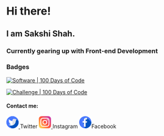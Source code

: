 # Hi there!
## I am Sakshi Shah.
### Currently gearing up with Front-end Development 

### Badges

[![Software | 100 Days of Code](https://www.software.com/badges/100-days-of-code)](https://www.software.com/100-days-of-code)

[![Challenge | 100 Days of Code](https://img.shields.io/static/v1?label=Challenge&labelColor=384357&message=100%20Days%20of%20Code&color=00b4ee&style=for-the-badge&link=https://www.100daysofcode.com)](https://www.100daysofcode.com)


#### Contact me:
<p justify-content="center">
  <a href="https://twitter.com/Sakshi_Shah1929">
    <img src="https://github.com/SakshiShah29/sakshishah29/raw/master/twitter%20(1).png">
  </a>Twitter
  
  <a href="https://www.instagram.com/sakshiiishah___/?hl=en">
    <img src="https://github.com/SakshiShah29/sakshishah29/raw/master/instagram%20(3).png">
  </a>Instagram
  
  <a href="https://www.facebook.com/sakshi.sshah">
  <img src="https://github.com/SakshiShah29/sakshishah29/raw/master/facebook%20(1).png"></a>Facebook
<p>
  

<!---
Here are some ideas to get you started:

- 🔭 I’m currently working on Web Development
- 🌱 I’m currently learning Javascript
- 👯 I’m looking to collaborate on...
- 🤔 I’m looking for help with ...
- 💬 Ask me about 
- 📫 How to reach me: ...
- 😄 Pronouns:She/Her
- ⚡ Fun fact: ...
--->
